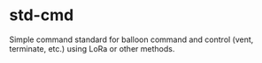 # std-cmd
Simple command standard for balloon command and control (vent, terminate, etc.) using LoRa or other methods.
